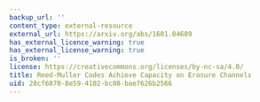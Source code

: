 ```yaml
---
backup_url: ''
content_type: external-resource
external_url: https://arxiv.org/abs/1601.04689
has_external_licence_warning: true
has_external_license_warning: true
is_broken: ''
license: https://creativecommons.org/licenses/by-nc-sa/4.0/
title: Reed-Muller Codes Achieve Capacity on Erasure Channels
uid: 28cf6870-8e59-4102-bc08-bae7626b2566
---
```

